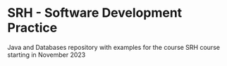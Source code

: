 # SRH - Software Development Practice
Java and Databases repository with examples for the course SRH course starting in November 2023
